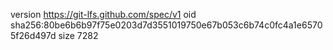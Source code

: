 version https://git-lfs.github.com/spec/v1
oid sha256:80be6b6b97f75e0203d7d3551019750e67b053c6b74c0fc4a1e65705f26d497d
size 7282
